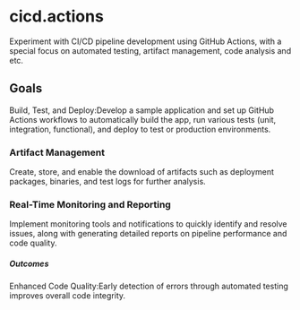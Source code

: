 # cicd.actions

Experiment with CI/CD pipeline development using GitHub Actions, with a special focus on automated testing, artifact management, code analysis and etc.

## Goals

Build, Test, and Deploy:Develop a sample application and set up GitHub Actions workflows to automatically build the app, run various tests (unit, integration, functional), and deploy to test or production environments.

### Artifact Management

Create, store, and enable the download of artifacts such as deployment packages, binaries, and test logs for further analysis.

### Real-Time Monitoring and Reporting

Implement monitoring tools and notifications to quickly identify and resolve issues, along with generating detailed reports on pipeline performance and code quality.


##### Outcomes

Enhanced Code Quality:Early detection of errors through automated testing improves overall code integrity.
